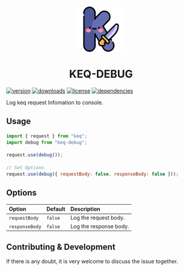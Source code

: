 <!-- title -->
<p align="center" style="padding-top: 40px">
  <img src="./images/logo.svg?sanitize=true" width="120" alt="logo" />
</p>

<h1 align="center" style="text-align: center">KEQ-DEBUG</h1>
<!-- title -->

[![version](https://img.shields.io/npm/v/keq-debug.svg?style=for-the-badge)](https://www.npmjs.com/package/keq-debug)
[![downloads](https://img.shields.io/npm/dm/keq-debug.svg?style=for-the-badge)](https://www.npmjs.com/package/keq-debug)
[![license](https://img.shields.io/npm/l/keq-debug.svg?style=for-the-badge)](https://www.npmjs.com/package/keq-debug)
[![dependencies](https://img.shields.io/librariesio/release/npm/keq-debug?style=for-the-badge)](https://www.npmjs.com/package/keq-debug)

<!-- description -->

Log keq request Infomation to console.

<!-- description -->

## Usage

<!-- usage -->

```javascript
import { request } from "keq";
import debug from "keq-debug";

request.use(debug());

// Set Options
request.use(debug({ requestBody: false, responseBody: false }));
```

<!-- usage -->

<!-- addition -->

## Options

| Option         | Default | Description            |
| :------------- | :------ | :--------------------- |
| `requestBody`  | `false` | Log the request body.  |
| `responseBody` | `false` | Log the response body. |

<!-- addition -->

## Contributing & Development

If there is any doubt, it is very welcome to discuss the issue together.
